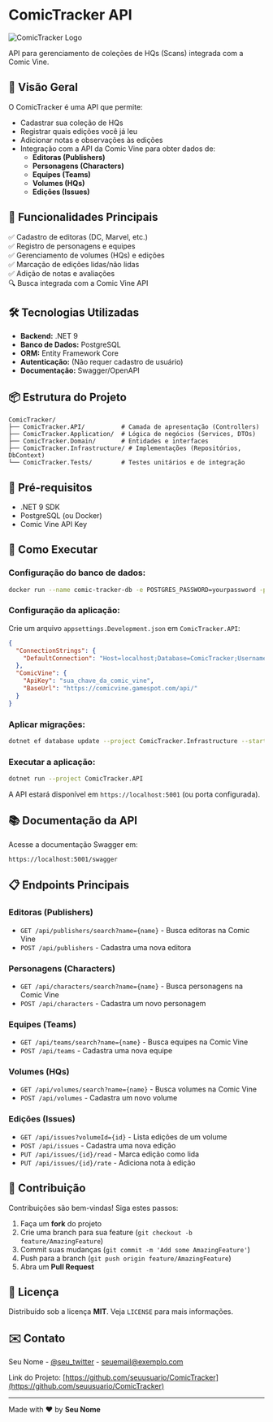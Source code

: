 # ComicTracker API

![ComicTracker Logo](coloque_seu_logo_aqui.png)

API para gerenciamento de coleções de HQs (Scans) integrada com a Comic Vine.

## 📌 Visão Geral
O ComicTracker é uma API que permite:

- Cadastrar sua coleção de HQs
- Registrar quais edições você já leu
- Adicionar notas e observações às edições
- Integração com a API da Comic Vine para obter dados de:
  - **Editoras (Publishers)**
  - **Personagens (Characters)**
  - **Equipes (Teams)**
  - **Volumes (HQs)**
  - **Edições (Issues)**

## 🚀 Funcionalidades Principais

✅ Cadastro de editoras (DC, Marvel, etc.)  
✅ Registro de personagens e equipes  
✅ Gerenciamento de volumes (HQs) e edições  
✅ Marcação de edições lidas/não lidas  
✅ Adição de notas e avaliações  
🔍 Busca integrada com a Comic Vine API  

## 🛠 Tecnologias Utilizadas

- **Backend:** .NET 9
- **Banco de Dados:** PostgreSQL
- **ORM:** Entity Framework Core
- **Autenticação:** (Não requer cadastro de usuário)
- **Documentação:** Swagger/OpenAPI

## 📦 Estrutura do Projeto
```
ComicTracker/
├── ComicTracker.API/          # Camada de apresentação (Controllers)
├── ComicTracker.Application/  # Lógica de negócios (Services, DTOs)
├── ComicTracker.Domain/       # Entidades e interfaces
├── ComicTracker.Infrastructure/ # Implementações (Repositórios, DbContext)
└── ComicTracker.Tests/        # Testes unitários e de integração
```

## 🔧 Pré-requisitos

- .NET 9 SDK
- PostgreSQL (ou Docker)
- Comic Vine API Key

## 🚀 Como Executar

### Configuração do banco de dados:
```bash
docker run --name comic-tracker-db -e POSTGRES_PASSWORD=yourpassword -p 5432:5432 -d postgres
```

### Configuração da aplicação:
Crie um arquivo `appsettings.Development.json` em `ComicTracker.API`:

```json
{
  "ConnectionStrings": {
    "DefaultConnection": "Host=localhost;Database=ComicTracker;Username=postgres;Password=yourpassword"
  },
  "ComicVine": {
    "ApiKey": "sua_chave_da_comic_vine",
    "BaseUrl": "https://comicvine.gamespot.com/api/"
  }
}
```

### Aplicar migrações:
```bash
dotnet ef database update --project ComicTracker.Infrastructure --startup-project ComicTracker.API
```

### Executar a aplicação:
```bash
dotnet run --project ComicTracker.API
```
A API estará disponível em `https://localhost:5001` (ou porta configurada).

## 📚 Documentação da API
Acesse a documentação Swagger em:
```
https://localhost:5001/swagger
```

## 📋 Endpoints Principais

### **Editoras (Publishers)**
- `GET /api/publishers/search?name={name}` - Busca editoras na Comic Vine
- `POST /api/publishers` - Cadastra uma nova editora

### **Personagens (Characters)**
- `GET /api/characters/search?name={name}` - Busca personagens na Comic Vine
- `POST /api/characters` - Cadastra um novo personagem

### **Equipes (Teams)**
- `GET /api/teams/search?name={name}` - Busca equipes na Comic Vine
- `POST /api/teams` - Cadastra uma nova equipe

### **Volumes (HQs)**
- `GET /api/volumes/search?name={name}` - Busca volumes na Comic Vine
- `POST /api/volumes` - Cadastra um novo volume

### **Edições (Issues)**
- `GET /api/issues?volumeId={id}` - Lista edições de um volume
- `POST /api/issues` - Cadastra uma nova edição
- `PUT /api/issues/{id}/read` - Marca edição como lida
- `PUT /api/issues/{id}/rate` - Adiciona nota à edição

## 🤝 Contribuição

Contribuições são bem-vindas! Siga estes passos:

1. Faça um **fork** do projeto
2. Crie uma branch para sua feature (`git checkout -b feature/AmazingFeature`)
3. Commit suas mudanças (`git commit -m 'Add some AmazingFeature'`)
4. Push para a branch (`git push origin feature/AmazingFeature`)
5. Abra um **Pull Request**

## 📄 Licença
Distribuído sob a licença **MIT**. Veja `LICENSE` para mais informações.

## ✉️ Contato

Seu Nome - [@seu_twitter](https://twitter.com/seu_twitter) - seuemail@exemplo.com

Link do Projeto: [https://github.com/seuusuario/ComicTracker](https://github.com/seuusuario/ComicTracker)

---

Made with ❤️ by **Seu Nome**
